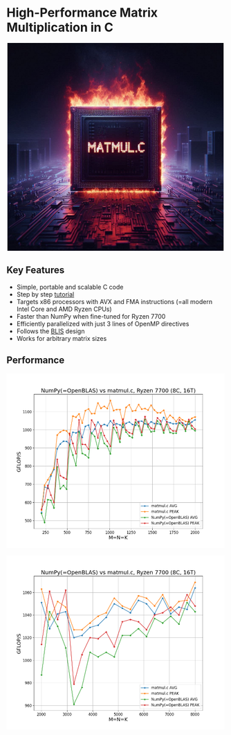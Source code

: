 # High-Performance Matrix Multiplication in C
<p align="center">
  <img src="assets/logo.jpeg" width="500" height="480" alt="cpu-burn">
</p>

## Key Features
- Simple, portable and scalable C code
- Step by step [tutorial](https://salykova.github.io/matmul-cpu)
- Targets x86 processors with AVX and FMA instructions (=all modern Intel Core and AMD Ryzen CPUs)
- Faster than NumPy when fine-tuned for Ryzen 7700
- Efficiently parallelized with just 3 lines of OpenMP directives
- Follows the [BLIS](https://github.com/flame/blis) design
- Works for arbitrary matrix sizes
## Performance

<p align="center">
  <img src="assets/benchmark_mt.png" alt="cpu-burn">
</p>


<p align="center">
  <img src="assets/benchmark_mt2.png" alt="cpu-burn">
</p>
